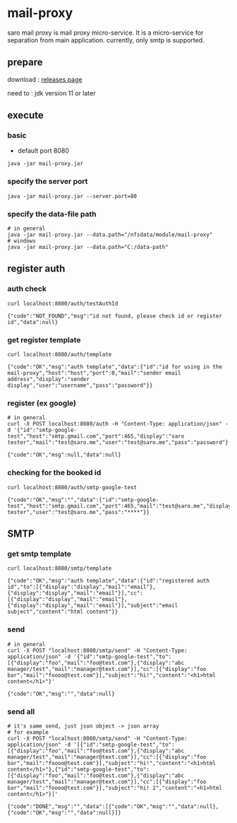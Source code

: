 # mail-proxy
saro mail proxy is mail proxy micro-service.
It is a micro-service for separation from main application.
currently, only smtp is supported.

## prepare
download : [releases page](https://github.com/saro-lab/mail-proxy/releases)

need to : jdk version 11 or later

## execute
### basic
- default port 8080
```
java -jar mail-proxy.jar
```
### specify the server port
```
java -jar mail-proxy.jar --server.port=80
```
### specify the data-file path
```
# in general
java -jar mail-proxy.jar --data.path="/nfsdata/module/mail-proxy"
# windows
java -jar mail-proxy.jar --data.path="C:/data-path"
```

## register auth
### auth check
```
curl localhost:8080/auth/testAuthId
```
```
{"code":"NOT_FOUND","msg":"id not found, please check id or register id","data":null}
```
### get register template
```
curl localhost:8080/auth/template
```
```
{"code":"OK","msg":"auth template","data":{"id":"id for using in the mail-proxy","host":"host","port":0,"mail":"sender email address","display":"sender display","user":"username","pass":"password"}}
```
### register (ex google)
```
# in general
curl -X POST localhost:8080/auth -H "Content-Type: application/json" -d '{"id":"smtp-google-test","host":"smtp.gmail.com","port":465,"display":"saro tester","mail":"test@saro.me","user":"test@saro.me","pass":"password"}'
```
```
{"code":"OK","msg":null,"data":null}
```
### checking for the booked id
```
curl localhost:8080/auth/smtp-google-test
```
```
{"code":"OK","msg":"","data":{"id":"smtp-google-test","host":"smtp.gmail.com","port":465,"mail":"test@saro.me","display":"saro tester","user":"test@saro.me","pass":"****"}}
```

## SMTP
### get smtp template
```
curl localhost:8080/smtp/template
```
```
{"code":"OK","msg":"auth template","data":{"id":"registered auth id","to":[{"display":"display","mail":"email"},{"display":"display","mail":"email"}],"cc":[{"display":"display","mail":"email"},{"display":"display","mail":"email"}],"subject":"email subject","content":"html content"}}
```
### send
```
# in general
curl -X POST "localhost:8080/smtp/send" -H "Content-Type: application/json" -d '{"id":"smtp-google-test","to":[{"display":"foo","mail":"foo@test.com"},{"display":"abc manager/test","mail":"manager@text.com"}],"cc":[{"display":"foo bar","mail":"foooo@test.com"}],"subject":"hi!","content":"<h1>html content</h1>"}'
```
```
{"code":"OK","msg":"","data":null}
```
### send all
```
# it's same send, just json object -> json array
# for example
curl -X POST "localhost:8080/smtp/send" -H "Content-Type: application/json" -d '[{"id":"smtp-google-test","to":[{"display":"foo","mail":"foo@test.com"},{"display":"abc manager/test","mail":"manager@text.com"}],"cc":[{"display":"foo bar","mail":"foooo@test.com"}],"subject":"hi!","content":"<h1>html content</h1>"},{"id":"smtp-google-test","to":[{"display":"foo","mail":"foo@test.com"},{"display":"abc manager/test","mail":"manager@text.com"}],"cc":[{"display":"foo bar","mail":"foooo@test.com"}],"subject":"hi! 2","content":"<h1>html content</h1>"}]'
```
```
{"code":"DONE","msg":"","data":[{"code":"OK","msg":"","data":null},{"code":"OK","msg":"","data":null}]}
```
